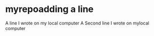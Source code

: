 # myrepoadding a line
A line I wrote on my local computer
A Second line I wrote on mylocal computer
